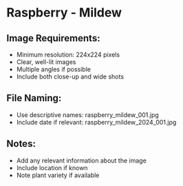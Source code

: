 # Raspberry - Mildew

## Image Requirements:
- Minimum resolution: 224x224 pixels
- Clear, well-lit images
- Multiple angles if possible
- Include both close-up and wide shots

## File Naming:
- Use descriptive names: raspberry_mildew_001.jpg
- Include date if relevant: raspberry_mildew_2024_001.jpg

## Notes:
- Add any relevant information about the image
- Include location if known
- Note plant variety if available
